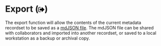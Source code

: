 # Export \(![](/assets/symbol_sign-out_16.png)\)

The export function will allow the contents of the current metadata recordset to be saved as a [mdJSON file](https://github.com/adiwg/mdJson-schemas/blob/master/test/draft-04.json). The mdJSON file can be shared with collaborators and imported into another recordset, or saved to a local workstation as a backup or archival copy.

